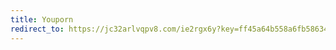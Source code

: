 ```yaml
---
title: Youporn
redirect_to: https://jc32arlvqpv8.com/ie2rgx6y?key=ff45a64b558a6fb586349a7c8f5d3e16
---
```

